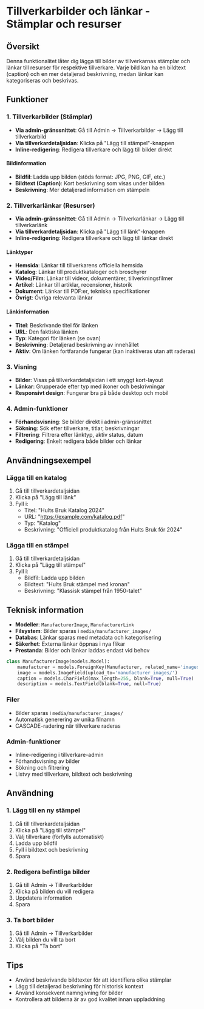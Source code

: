# Tillverkarbilder och länkar - Stämplar och resurser

## Översikt
Denna funktionalitet låter dig lägga till bilder av tillverkarnas stämplar och länkar till resurser för respektive tillverkare. Varje bild kan ha en bildtext (caption) och en mer detaljerad beskrivning, medan länkar kan kategoriseras och beskrivas.

## Funktioner

### 1. Tillverkarbilder (Stämplar)
- **Via admin-gränssnittet**: Gå till Admin → Tillverkarbilder → Lägg till tillverkarbild
- **Via tillverkardetaljsidan**: Klicka på "Lägg till stämpel"-knappen
- **Inline-redigering**: Redigera tillverkare och lägg till bilder direkt

#### Bildinformation
- **Bildfil**: Ladda upp bilden (stöds format: JPG, PNG, GIF, etc.)
- **Bildtext (Caption)**: Kort beskrivning som visas under bilden
- **Beskrivning**: Mer detaljerad information om stämpeln

### 2. Tillverkarlänkar (Resurser)
- **Via admin-gränssnittet**: Gå till Admin → Tillverkarlänkar → Lägg till tillverkarlänk
- **Via tillverkardetaljsidan**: Klicka på "Lägg till länk"-knappen
- **Inline-redigering**: Redigera tillverkare och lägg till länkar direkt

#### Länktyper
- **Hemsida**: Länkar till tillverkarens officiella hemsida
- **Katalog**: Länkar till produktkataloger och broschyrer
- **Video/Film**: Länkar till videor, dokumentärer, tillverkningsfilmer
- **Artikel**: Länkar till artiklar, recensioner, historik
- **Dokument**: Länkar till PDF:er, tekniska specifikationer
- **Övrigt**: Övriga relevanta länkar

#### Länkinformation
- **Titel**: Beskrivande titel för länken
- **URL**: Den faktiska länken
- **Typ**: Kategori för länken (se ovan)
- **Beskrivning**: Detaljerad beskrivning av innehållet
- **Aktiv**: Om länken fortfarande fungerar (kan inaktiveras utan att raderas)

### 3. Visning
- **Bilder**: Visas på tillverkardetaljsidan i ett snyggt kort-layout
- **Länkar**: Grupperade efter typ med ikoner och beskrivningar
- **Responsivt design**: Fungerar bra på både desktop och mobil

### 4. Admin-funktioner
- **Förhandsvisning**: Se bilder direkt i admin-gränssnittet
- **Sökning**: Sök efter tillverkare, titlar, beskrivningar
- **Filtrering**: Filtrera efter länktyp, aktiv status, datum
- **Redigering**: Enkelt redigera både bilder och länkar

## Användningsexempel

### Lägga till en katalog
1. Gå till tillverkardetaljsidan
2. Klicka på "Lägg till länk"
3. Fyll i:
   - Titel: "Hults Bruk Katalog 2024"
   - URL: "https://example.com/katalog.pdf"
   - Typ: "Katalog"
   - Beskrivning: "Officiell produktkatalog från Hults Bruk för 2024"

### Lägga till en stämpel
1. Gå till tillverkardetaljsidan
2. Klicka på "Lägg till stämpel"
3. Fyll i:
   - Bildfil: Ladda upp bilden
   - Bildtext: "Hults Bruk stämpel med kronan"
   - Beskrivning: "Klassisk stämpel från 1950-talet"

## Teknisk information
- **Modeller**: `ManufacturerImage`, `ManufacturerLink`
- **Filsystem**: Bilder sparas i `media/manufacturer_images/`
- **Databas**: Länkar sparas med metadata och kategorisering
- **Säkerhet**: Externa länkar öppnas i nya flikar
- **Prestanda**: Bilder och länkar laddas endast vid behov
```python
class ManufacturerImage(models.Model):
    manufacturer = models.ForeignKey(Manufacturer, related_name='images')
    image = models.ImageField(upload_to='manufacturer_images/')
    caption = models.CharField(max_length=255, blank=True, null=True)
    description = models.TextField(blank=True, null=True)
```

### Filer
- Bilder sparas i `media/manufacturer_images/`
- Automatisk generering av unika filnamn
- CASCADE-radering när tillverkare raderas

### Admin-funktioner
- Inline-redigering i tillverkare-admin
- Förhandsvisning av bilder
- Sökning och filtrering
- Listvy med tillverkare, bildtext och beskrivning

## Användning

### 1. Lägg till en ny stämpel
1. Gå till tillverkardetaljsidan
2. Klicka på "Lägg till stämpel"
3. Välj tillverkare (förfylls automatiskt)
4. Ladda upp bildfil
5. Fyll i bildtext och beskrivning
6. Spara

### 2. Redigera befintliga bilder
1. Gå till Admin → Tillverkarbilder
2. Klicka på bilden du vill redigera
3. Uppdatera information
4. Spara

### 3. Ta bort bilder
1. Gå till Admin → Tillverkarbilder
2. Välj bilden du vill ta bort
3. Klicka på "Ta bort"

## Tips
- Använd beskrivande bildtexter för att identifiera olika stämplar
- Lägg till detaljerad beskrivning för historisk kontext
- Använd konsekvent namngivning för bilder
- Kontrollera att bilderna är av god kvalitet innan uppladdning 